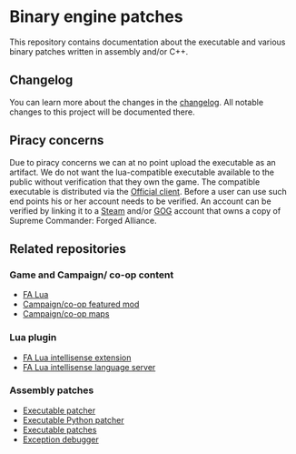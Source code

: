 # Binary engine patches

This repository contains documentation about the executable and various binary patches written in assembly and/or C++.

## Changelog

You can learn more about the changes in the [changelog](./changelog.md). All notable changes to this project will be documented there.

## Piracy concerns

Due to piracy concerns we can at no point upload the executable as an artifact. We do not want the lua-compatible executable available to the public without verification that they own the game. The compatible executable is distributed via the [Official client](https://github.com/FAForever/downlords-faf-client). Before a user can use such end points his or her account needs to be verified. An account can be verified by linking it to a [Steam](https://www.faforever.com/account/link) and/or [GOG](https://www.faforever.com/account/linkGog) account that owns a copy of Supreme Commander: Forged Alliance.

## Related repositories

### Game and Campaign/ co-op content

- [FA Lua](https://github.com/FAForever/fa)
- [Campaign/co-op featured mod](https://github.com/FAForever/fa-coop)
- [Campaign/co-op maps](https://github.com/FAForever/faf-coop-maps)

### Lua plugin

- [FA Lua intellisense extension](https://github.com/FAForever/fa-lua-vscode-extension)
- [FA Lua intellisense language server](https://github.com/FAForever/fa-lua-language-server)

### Assembly patches

- [Executable patcher](https://github.com/FAForever/FA_Patcher)
- [Executable Python patcher](https://github.com/FAForever/fa-python-binary-patcher)
- [Executable patches](https://github.com/FAForever/FA-Binary-Patches)
- [Exception debugger](https://github.com/FAForever/FADeepProbe)
